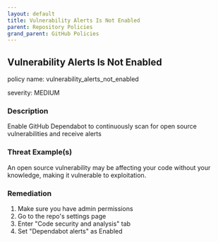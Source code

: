 ```yaml
---
layout: default
title: Vulnerability Alerts Is Not Enabled
parent: Repository Policies
grand_parent: GitHub Policies
---
```



## Vulnerability Alerts Is Not Enabled
policy name: vulnerability_alerts_not_enabled

severity: MEDIUM

### Description
Enable GitHub Dependabot to continuously scan for open source vulnerabilities and receive alerts

### Threat Example(s)
An open source vulnerability may be affecting your code without your knowledge, making it vulnerable to exploitation.



### Remediation
1. Make sure you have admin permissions
2. Go to the repo's settings page
3. Enter "Code security and analysis" tab
4. Set "Dependabot alerts" as Enabled



